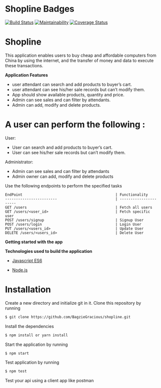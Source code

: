 # Shopline Badges
[![Build Status](https://travis-ci.org/BagzieGracious/shopline.svg?branch=develop)](https://travis-ci.org/BagzieGracious/shopline)  [![Maintainability](https://api.codeclimate.com/v1/badges/9139b77619b785766124/maintainability)](https://codeclimate.com/github/BagzieGracious/shopline/maintainability)  [![Coverage Status](https://coveralls.io/repos/github/BagzieGracious/shopline/badge.svg?branch=develop)](https://coveralls.io/github/BagzieGracious/shopline?branch=develop)
                                                            
# Shopline
This application enables users to buy cheap and affordable computers from China by using the internet, and the transfer of money and data to execute these transactions.

**Application Features**

* user attendant can search and add products to buyer’s cart.
* user attendant can see his/her sale records but can’t modify them.
* App should show available products, quantity and price.
* Admin can see sales and can filter by attendants.
* Admin can add, modify and delete products.


# A user can perform the following :
 User:
 - User can search and add products to buyer’s cart.
 - User can see his/her sale records but can’t modify them.
 
 Administrator:
- Admin can see sales and can filter by attendants
- Admin owner can add, modify and delete products

 Use the following endpoints to perform the specified tasks 
    
    EndPoint                                           | Functionality
    ------------------------                           | ----------------------
    GET /users                                         | Fetch all users
    GET /users/<user_id>                               | Fetch specific user
    POST /users/signup                                 | Signup User
    POST /users/login                                  | Login User
    PUT /users/<users_id>                              | Update User
    DELETE /users/<users_id>                           | Delete User
    
**Getting started with the app**

**Technologies used to build the application**

* [Javascript ES6](https://www.w3schools.com/js/js_es6.asp)

* [Node.js](https://nodejs.org/dist/latest-v10.x/docs/api/)

# Installation

Create a new directory and initialize git in it. Clone this repository by running
```sh
$ git clone https://github.com/BagzieGracious/shopline.git
```

Install the dependencies
```sh
$ npm install or yarn install
```

Start the application by running
```sh
$ npm start
```

Test application by running
```sh
$ npm test
```

Test your api using a client app like postman
